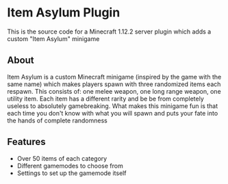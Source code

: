 # Item Asylum Plugin

This is the source code for a Minecraft 1.12.2 server plugin which adds a custom "Item Asylum" minigame

## About

Item Asylum is a custom Minecraft minigame (inspired by the game with the same name) which makes players spawn with three randomized items each respawn. This consists of: one melee weapon, one long range weapon, one utility item. Each item has a different rarity and be be from completely useless to absolutely gamebreaking. What makes this minigame fun is that each time you don't know with what you will spawn and puts your fate into the hands of complete randomness

## Features

- Over 50 items of each category
- Different gamemodes to choose from
- Settings to set up the gamemode itself
